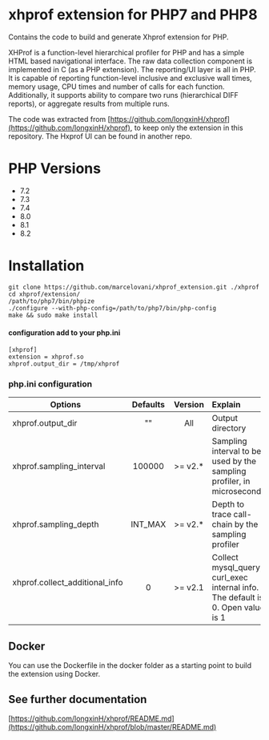 # xhprof extension for PHP7 and PHP8
Contains the code to build and generate Xhprof extension for PHP.

XHProf is a function-level hierarchical profiler for PHP and has a simple HTML based navigational interface. The raw data collection component is implemented in C (as a PHP extension). The reporting/UI layer is all in PHP. It is capable of reporting function-level inclusive and exclusive wall times, memory usage, CPU times and number of calls for each function. Additionally, it supports ability to compare two runs (hierarchical DIFF reports), or aggregate results from multiple runs.

The code was extracted from [https://github.com/longxinH/xhprof](https://github.com/longxinH/xhprof), to keep only the extension in this repository. The Hxprof UI can be found in another repo.

# PHP Versions
- 7.2
- 7.3
- 7.4
- 8.0
- 8.1
- 8.2

# Installation
```
git clone https://github.com/marcelovani/xhprof_extension.git ./xhprof
cd xhprof/extension/
/path/to/php7/bin/phpize
./configure --with-php-config=/path/to/php7/bin/php-config
make && sudo make install
```

#### configuration add to your php.ini
```
[xhprof]
extension = xhprof.so
xhprof.output_dir = /tmp/xhprof
```

### php.ini configuration
|      Options        |  Defaults  |  Version  |  Explain  |
| --------------- |:-------------:|:-------------:|:---------|
|xhprof.output_dir  | "" | All |Output directory|
|xhprof.sampling_interval  | 100000 | >= v2.* | Sampling interval to be used by the sampling profiler, in microseconds|
|xhprof.sampling_depth  | INT_MAX | >= v2.* | Depth to trace call-chain by the sampling profiler|
|xhprof.collect_additional_info  | 0 | >= v2.1 | Collect mysql_query, curl_exec internal info. The default is 0. Open value is 1|

## Docker
You can use the Dockerfile in the docker folder as a starting point to build the extension using Docker.

## See further documentation
[https://github.com/longxinH/xhprof/README.md](https://github.com/longxinH/xhprof/blob/master/README.md)
